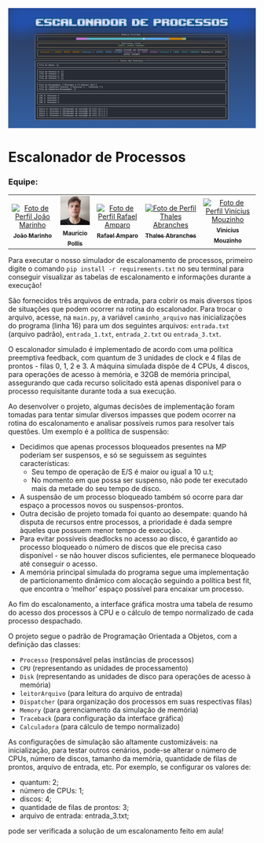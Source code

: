 <img src="./assets/banner.png"/>

# Escalonador de Processos

### Equipe:

<table>
  <tr>
    <td align="center">
      <a href="#">
        <img src="https://media.licdn.com/dms/image/D4D03AQEpKXL2hfWX_w/profile-displayphoto-shrink_800_800/0/1694720169840?e=1720051200&v=beta&t=1hXPRJ2VDCtSkZWCIGdyN-scDbceuA6oQpLurCELA4Q" width="100px;" alt="Foto de Perfil João Marinho"/><br>
        <sub>
          <b>João Marinho</b>
        </sub>
      </a>
    </td>
  <td align="center"> 
      <a href="#">
        <img src="./assets/mauricio.png" width="100px;" alt="Foto de Perfil Maurício Pollis"/><br>
        <sub>
          <b>Maurício Pollis</b>
        </sub>
      </a>
    </td>
    <td align="center">
      <a href="#">
        <img src="https://media.licdn.com/dms/image/D4D03AQF77uFsTywZOQ/profile-displayphoto-shrink_800_800/0/1695431131430?e=1724284800&v=beta&t=9kjcl93dCehq9VGKYAJDS6WNPxg2PNHBq1k64L8ULAw" width="100px;" alt="Foto de Perfil Rafael Amparo"/><br>
        <sub>
          <b>Rafael Amparo</b>
        </sub>
      </a>
    </td>
    <td align="center">
      <a href="#">
        <img src="https://media.licdn.com/dms/image/D4D03AQEHMV-n99jMgg/profile-displayphoto-shrink_800_800/0/1671372613905?e=1724284800&v=beta&t=d9PZLvKf-49t-gAIBjVy33BZrkUDfKApGNgn8lwTAds" width="100px;" alt="Foto de Perfil Thales Abranches"/><br>
        <sub>
          <b>Thales Abranches</b>
        </sub>
      </a>
    </td>
        <td align="center">
      <a href="#">
        <img src="https://media.licdn.com/dms/image/C4D03AQFUP51eZGzXVA/profile-displayphoto-shrink_800_800/0/1660179721701?e=1724284800&v=beta&t=mukl6EggU3MPNSlDJcMz7z0XT8xpdyfCAZThfP36j48" width="100px;" alt="Foto de Perfil Vinícius Mouzinho"/><br>
        <sub>
          <b>Vinícius Mouzinho</b>
        </sub>
      </a>
    </td>
  </tr>
</table>

Para executar o nosso simulador de escalonamento de processos, primeiro digite o comando `pip install -r requirements.txt` no seu terminal para conseguir visualizar as tabelas de escalonamento e informações durante a execução!

São fornecidos três arquivos de entrada, para cobrir os mais diversos tipos de situações que podem ocorrer na rotina do escalonador. Para trocar o arquivo, acesse, na `main.py`, a variável `caminho_arquivo` nas inicializações do programa (linha 16) para um dos seguintes arquivos: `entrada.txt` (arquivo padrão), `entrada_1.txt`, `entrada_2.txt` ou `entrada_3.txt`.

O escalonador simulado é implementado de acordo com uma política preemptiva feedback, com quantum de 3 unidades de clock e 4 filas de prontos - filas 0, 1, 2 e 3. A máquina simulada dispõe de 4 CPUs, 4 discos, para operações de acesso à memória, e 32GB de memória principal, assegurando que cada recurso solicitado está apenas disponível para o processo requisitante durante toda a sua execução.

Ao desenvolver o projeto, algumas decisões de implementação foram tomadas para tentar simular diversos impasses que podem ocorrer na rotina do escalonamento e analisar possíveis rumos para resolver tais questões. Um exemplo é a política de suspensão:

- Decidimos que apenas processos bloqueados presentes na MP poderiam ser suspensos, e só se seguissem as seguintes características:
  - Seu tempo de operação de E/S é maior ou igual a 10 u.t;
  - No momento em que possa ser suspenso, não pode ter executado mais da metade do seu tempo de disco.
- A suspensão de um processo bloqueado também só ocorre para dar espaço a processos novos ou suspensos-prontos.
- Outra decisão de projeto tomada foi quanto ao desempate: quando há disputa de recursos entre processos, a prioridade é dada sempre àqueles que possuem menor tempo de execução.
- Para evitar possíveis deadlocks no acesso ao disco, é garantido ao processo bloqueado o número de discos que ele precisa caso disponível - se não houver discos suficientes, ele permanece bloqueado até conseguir o acesso.
- A memória principal simulada do programa segue uma implementação de particionamento dinâmico com alocação seguindo a política best fit, que encontra o ‘melhor’ espaço possível para encaixar um processo.

Ao fim do escalonamento, a interface gráfica mostra uma tabela de resumo do acesso dos processos à CPU e o cálculo de tempo normalizado de cada processo despachado.

O projeto segue o padrão de Programação Orientada a Objetos, com a definição das classes:

- `Processo` (responsável pelas instâncias de processos)
- `CPU` (representando as unidades de processamento)
- `Disk` (representando as unidades de disco para operações de acesso à memória)
- `leitorArquivo` (para leitura do arquivo de entrada)
- `Dispatcher` (para organização dos processos em suas respectivas filas)
- `Memory` (para gerenciamento da simulação de memória)
- `Traceback` (para configuração da interface gráfica)
- `Calculadora` (para cálculo de tempo normalizado)

As configurações de simulação são altamente customizáveis: na inicialização, para testar outros cenários, pode-se alterar o número de CPUs, número de discos, tamanho da memória, quantidade de filas de prontos, arquivo de entrada, etc. Por exemplo, se configurar os valores de:

- quantum: 2;
- número de CPUs: 1;
- discos: 4;
- quantidade de filas de prontos: 3;
- arquivo de entrada: entrada_3.txt;

pode ser verificada a solução de um escalonamento feito em aula!
